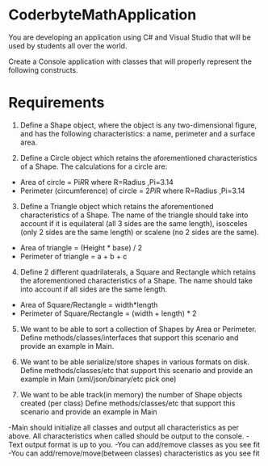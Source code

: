 # CoderbyteMathApplication
You are developing an application using C# and Visual Studio that will be used by students all over the world.

Create a Console application with classes that will properly represent the following constructs.

# Requirements
1. Define a Shape object, where the object is any two-dimensional figure, and has the following characteristics: a name, perimeter and 
a surface area.

2. Define a Circle object which retains the aforementioned characteristics of a Shape. The calculations for a circle are:
- Area of circle = Pi*R*R  where R=Radius ,Pi=3.14
- Perimeter (circumference) of circle = 2*Pi*R where R=Radius ,Pi=3.14

3. Define a Triangle object which retains the aforementioned characteristics of a Shape. The name of the triangle should take into
account if it is equilateral (all 3 sides are the same length), isosceles (only 2 sides are the same length) or scalene (no 2 sides are
the same).
- Area of triangle = (Height * base) / 2
- Perimeter of triangle = a + b + c

4. Define 2 different quadrilaterals, a Square and Rectangle which retains the aforementioned characteristics of a Shape.
  The name should take into account if all sides are the same length.
  - Area of Square/Rectangle = width*length
  - Perimeter of Square/Rectangle = (width + length) * 2

5. We want to be able to sort a collection of Shapes by Area or Perimeter. 
Define methods/classes/interfaces that support this scenario and provide an example in Main.

6. We want to be able serialize/store shapes in various formats on disk. 
Define methods/classes/etc that support this scenario and provide an example in Main (xml/json/binary/etc pick one)  

7. We want to be able track(in memory) the number of Shape objects created (per class)
  Define methods/classes/etc that support this scenario and provide an example in Main

-Main should initialize all classes and output all characteristics as per above.
 All characteristics when called should be output to the console.
-Text output format is up to you.
-You can add/remove classes as you see fit 
-You can add/remove/move(between classes) characteristics as you see fit 
